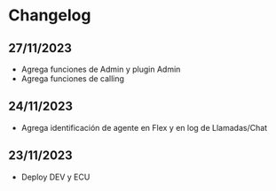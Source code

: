 # Changelog

## 27/11/2023
* Agrega funciones de Admin y plugin Admin
* Agrega funciones de calling

## 24/11/2023
* Agrega identificación de agente en Flex y en log de Llamadas/Chat

## 23/11/2023
* Deploy DEV y ECU
    